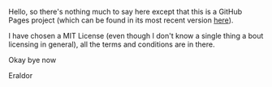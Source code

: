 Hello, so there's nothing much to say here except that this is a GitHub Pages project (which can be found in its most recent version <a href="https://eraldorure.github.io">here</a>).

I have chosen a MIT License (even though I don't know a single thing a bout licensing in general), all the terms and conditions are in there.

Okay bye now

Eraldor
